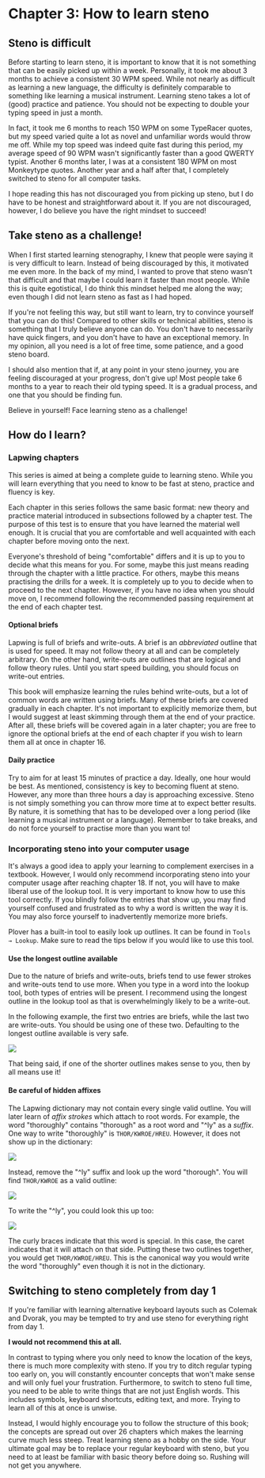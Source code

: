 # Chapter 3: How to learn steno

## Steno is difficult

Before starting to learn steno, it is important to know that it is not something that can be easily picked up within a week. Personally, it took me about 3 months to achieve a consistent 30 WPM speed. While not nearly as difficult as learning a new language, the difficulty is definitely comparable to something like learning a musical instrument. Learning steno takes a lot of (good) practice and patience. You should not be expecting to double your typing speed in just a month.

In fact, it took me 6 months to reach 150 WPM on some TypeRacer quotes, but my speed varied quite a lot as novel and unfamiliar words would throw me off. While my top speed was indeed quite fast during this period, my average speed of 90 WPM wasn't significantly faster than a good QWERTY typist. Another 6 months later, I was at a consistent 180 WPM on most Monkeytype quotes. Another year and a half after that, I completely switched to steno for all computer tasks.

I hope reading this has not discouraged you from picking up steno, but I do have to be honest and straightforward about it. If you are not discouraged, however, I do believe you have the right mindset to succeed!

## Take steno as a challenge!

When I first started learning stenography, I knew that people were saying it is very difficult to learn. Instead of being discouraged by this, it motivated me even more. In the back of my mind, I wanted to prove that steno wasn't that difficult and that maybe I could learn it faster than most people. While this is quite egotistical, I do think this mindset helped me along the way; even though I did not learn steno as fast as I had hoped.

If you're not feeling this way, but still want to learn, try to convince yourself that you can do this! Compared to other skills or technical abilities, steno is something that I truly believe anyone can do. You don't have to necessarily have quick fingers, and you don't have to have an exceptional memory. In my opinion, all you need is a lot of free time, some patience, and a good steno board.

I should also mention that if, at any point in your steno journey, you are feeling discouraged at your progress, don't give up! Most people take 6 months to a year to reach their old typing speed. It is a gradual process, and one that you should be finding fun.

Believe in yourself! Face learning steno as a challenge!

## How do I learn?

### Lapwing chapters

This series is aimed at being a complete guide to learning steno. While you will learn everything that you need to know to be fast at steno, practice and fluency is key.

Each chapter in this series follows the same basic format: new theory and practice material introduced in subsections followed by a chapter test. The purpose of this test is to ensure that you have learned the material well enough. It is crucial that you are comfortable and well acquainted with each chapter before moving onto the next.

Everyone's threshold of being "comfortable" differs and it is up to you to decide what this means for you. For some, maybe this just means reading through the chapter with a little practice. For others, maybe this means practising the drills for a week. It is completely up to you to decide when to proceed to the next chapter. However, if you have no idea when you should move on, I recommend following the recommended passing requirement at the end of each chapter test.

#### Optional briefs

Lapwing is full of briefs and write-outs. A brief is an *abbreviated* outline that is used for speed. It may not follow theory at all and can be completely arbitrary. On the other hand, write-outs are outlines that are logical and follow theory rules. Until you start speed building, you should focus on write-out entries.

This book will emphasize learning the rules behind write-outs, but a lot of common words are written using briefs. Many of these briefs are covered gradually in each chapter. It's not important to explicitly memorize them, but I would suggest at least skimming through them at the end of your practice. After all, these briefs will be covered again in a later chapter; you are free to ignore the optional briefs at the end of each chapter if you wish to learn them all at once in chapter 16.

#### Daily practice

Try to aim for at least 15 minutes of practice a day. Ideally, one hour would be best. As mentioned, consistency is key to becoming fluent at steno. However, any more than three hours a day is approaching excessive. Steno is not simply something you can throw more time at to expect better results. By nature, it is something that has to be developed over a long period (like learning a musical instrument or a language). Remember to take breaks, and do not force yourself to practise more than you want to!

### Incorporating steno into your computer usage

It's always a good idea to apply your learning to complement exercises in a textbook. However, I would only recommend incorporating steno into your computer usage after reaching chapter 18. If not, you will have to make liberal use of the lookup tool. It is very important to know how to use this tool correctly. If you blindly follow the entries that show up, you may find yourself confused and frustrated as to why a word is written the way it is. You may also force yourself to inadvertently memorize more briefs.

Plover has a built-in tool to easily look up outlines. It can be found in <code class="code-mono">Tools → Lookup</code>. Make sure to read the tips below if you would like to use this tool.

#### Use the longest outline available

Due to the nature of briefs and write-outs, briefs tend to use fewer strokes and write-outs tend to use more. When you type in a word into the lookup tool, both types of entries will be present. I recommend using the longest outline in the lookup tool as that is overwhelmingly likely to be a write-out.

In the following example, the first two entries are briefs, while the last two are write-outs. You should be using one of these two. Defaulting to the longest outline available is very safe.

![](img/3-sufficient-lookup.png)

That being said, if one of the shorter outlines makes sense to you, then by all means use it!

#### Be careful of hidden affixes

The Lapwing dictionary may not contain every single valid outline. You will later learn of *affix strokes* which attach to root words. For example, the word "thoroughly" contains "thorough" as a root word and "^ly" as a *suffix*. One way to write "thoroughly" is `THOR/KWROE/HREU`. However, it does not show up in the dictionary:

![](img/3-thoroughly-lookup.png)

Instead, remove the "^ly" suffix and look up the word "thorough". You will find `THOR/KWROE` as a valid outline:

![](img/3-thorough-lookup.png)

To write the "^ly", you could look this up too:

![](img/3-ly-lookup.png)

The curly braces indicate that this word is special. In this case, the caret indicates that it will attach on that side. Putting these two outlines together, you would get `THOR/KWROE/HREU`. This is the canonical way you would write the word "thoroughly" even though it is not in the dictionary.

## Switching to steno completely from day 1

If you're familiar with learning alternative keyboard layouts such as Colemak and Dvorak, you may be tempted to try and use steno for everything right from day 1.

**I would not recommend this at all.**

In contrast to typing where you only need to know the location of the keys, there is much more complexity with steno. If you try to ditch regular typing too early on, you will constantly encounter concepts that won't make sense and will only fuel your frustration. Furthermore, to switch to steno full time, you need to be able to write things that are not just English words. This includes symbols, keyboard shortcuts, editing text, and more. Trying to learn all of this at once is unwise.

Instead, I would highly encourage you to follow the structure of this book; the concepts are spread out over 26 chapters which makes the learning curve much less steep. Treat learning steno as a hobby on the side. Your ultimate goal may be to replace your regular keyboard with steno, but you need to at least be familiar with basic theory before doing so. Rushing will not get you anywhere.